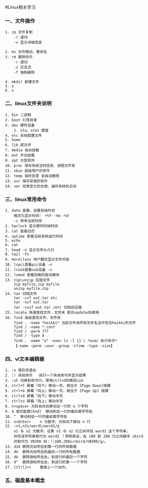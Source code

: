 #Linux相关学习

### 一、文件操作

	1. cp 文件复制
		-r 递归
		-v 显示详细信息

	2. mv 文件移动、重命名
	3. rm 删除命令
		-r 递归
		-i 交互式
		-f 强制删除

	4. mkdir 新建文件 
	5. x
	6. x
		
	
### 二、linux文件夹说明

	1. bin 二进制
	2. boot 引导目录
	3. dev 硬件设备
		1. sta、sta1 硬盘
	4. etc 系统配置文件	
	5. home 
	6. lib 库文件
	7. media 自动挂载
	8. mnt 手动挂载
	9. opt 大型软件
	10. proc 保存系统当时信息、进程文件夹
	11. sbin 超级用户的命令
	12. temp 临时目录 会自动删除
	13. usr 保存安装的软件
	14. var 经常变化的东西、操作系统的日志
 
### 三、linux常用命令

	1. date 查看、设置系统时间
		格式化显示时间:　+%Y--%m--%d
		-s 修改当前时间
	2. hwclock 显示硬件时钟时间
	3. cal 查看日历
	4. uptime 查看当前系统运行时间
	5. echo
	6. cat
	7. head -n 显示文件头几行
	8. tail -fn
	9. more\less 用户翻页显示文件内容
	10. lspci查看pic设备 -v
	11. lsusb查看usb设备 -v
	12. lsmod 查看加载的驱动模块
	13. zip\unzip 压缩文件
		zip myfile.zip myfile
		unzip myfile.zip
	14. tar 归档文件
		tar -cvf out.tar etc
		tar -xvf out.tar
		tar -cvzf out.tar /etc 归档后压缩
	15. locate 快速查找文件、文件夹 配合updatedb使用
	16. find 高级查找文件、文件夹
		find . -name *heikki* 当前文件夹所有文件名当中包含heikki的文件
		find / -name *.conf 
		find / -perm 777
		find / -type d 
		find . -name "a" -exec ls -l {} \ *exec 执行命令*
		【-name -perm -user -group -ctime -type -size】

### 四、vi文本编辑器
	1. :x 保存并退出
	2. :! 系统命令   执行一个系统命令并显示结果
	3. :sh 切换到命令行，使用ctrl+d切换回vim
	4. ctrl+f 屏幕『向下』移动一页，相当于 [Page Down]按键
	5. ctrl+b 屏幕『向上』移动一页，相当于 [Page Up] 按键
	6. ctrl+d 屏幕『向下』移动半页
	7. ctrl+u 屏幕『向上』移动半页
	8. n<space> 光标会向右移动这一行的 n 个字符
	9. $ 或功能键[End]	移动到这一行的最后面字符处
	10. ^  移动到这一行的最前面字符处
	11. n<Enter>	n 为数字。光标向下移动 n 行
	12. :n1,n2s/word1/word2/g	
		n1 与 n2 为数字。在第 n1 与 n2 行之间寻找 word1 这个字符串，
		并将该字符串取代为 word2 ！举例来说，在 100 到 200 行之间搜寻 vbird 
		并取代为 VBIRD 则：『:100,200s/vbird/VBIRD/g』。
	13. d1G	删除光标所在到第一行的所有数据
	14. dG	删除光标所在到最后一行的所有数据
	15. d$	删除游标所在处，到该行的最后一个字符
	16. d^	删除游标所在处，到该行的第一一个字符
	17. [Ctrl]+r	重做上一个动作。

### 五、磁盘基本概念
